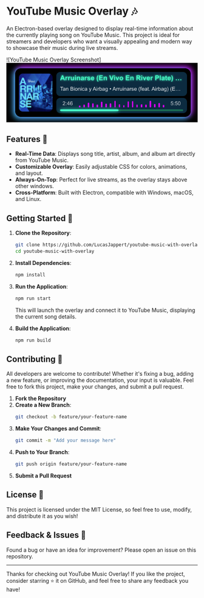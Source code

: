 # YouTube Music Overlay 🎶

An Electron-based overlay designed to display real-time information about the currently playing song on YouTube Music. This project is ideal for streamers and developers who want a visually appealing and modern way to showcase their music during live streams.

![YouTube Music Overlay Screenshot]![alt text](public/image1.png)

## Features 🌟

-   **Real-Time Data**: Displays song title, artist, album, and album art directly from YouTube Music.
-   **Customizable Overlay**: Easily adjustable CSS for colors, animations, and layout.
-   **Always-On-Top**: Perfect for live streams, as the overlay stays above other windows.
-   **Cross-Platform**: Built with Electron, compatible with Windows, macOS, and Linux.

## Getting Started 🚀

1. **Clone the Repository**:

    ```bash
    git clone https://github.com/LucasJappert/youtube-music-with-overlay
    cd youtube-music-with-overlay
    ```

2. **Install Dependencies**:

    ```bash
    npm install
    ```

3. **Run the Application**:

    ```bash
    npm run start
    ```

    This will launch the overlay and connect it to YouTube Music, displaying the current song details.

4. **Build the Application**:
    ```bash
    npm run build
    ```

## Contributing 🤝

All developers are welcome to contribute! Whether it's fixing a bug, adding a new feature, or improving the documentation, your input is valuable. Feel free to fork this project, make your changes, and submit a pull request.

1. **Fork the Repository**
2. **Create a New Branch**:
    ```bash
    git checkout -b feature/your-feature-name
    ```
3. **Make Your Changes and Commit**:
    ```bash
    git commit -m "Add your message here"
    ```
4. **Push to Your Branch**:
    ```bash
    git push origin feature/your-feature-name
    ```
5. **Submit a Pull Request**

## License 📜

This project is licensed under the MIT License, so feel free to use, modify, and distribute it as you wish!

## Feedback & Issues 🐞

Found a bug or have an idea for improvement? Please open an issue on this repository.

---

Thanks for checking out YouTube Music Overlay! If you like the project, consider starring ⭐ it on GitHub, and feel free to share any feedback you have!
